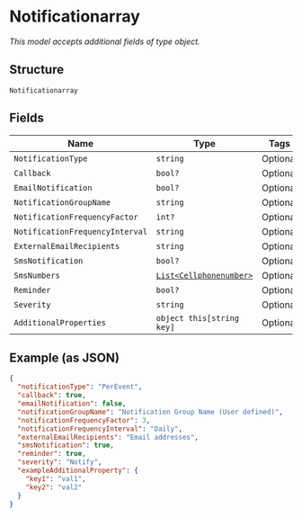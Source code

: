 
# Notificationarray

*This model accepts additional fields of type object.*

## Structure

`Notificationarray`

## Fields

| Name | Type | Tags | Description |
|  --- | --- | --- | --- |
| `NotificationType` | `string` | Optional | - |
| `Callback` | `bool?` | Optional | - |
| `EmailNotification` | `bool?` | Optional | - |
| `NotificationGroupName` | `string` | Optional | - |
| `NotificationFrequencyFactor` | `int?` | Optional | - |
| `NotificationFrequencyInterval` | `string` | Optional | - |
| `ExternalEmailRecipients` | `string` | Optional | - |
| `SmsNotification` | `bool?` | Optional | - |
| `SmsNumbers` | [`List<Cellphonenumber>`](../../doc/models/cellphonenumber.md) | Optional | - |
| `Reminder` | `bool?` | Optional | - |
| `Severity` | `string` | Optional | - |
| `AdditionalProperties` | `object this[string key]` | Optional | - |

## Example (as JSON)

```json
{
  "notificationType": "PerEvent",
  "callback": true,
  "emailNotification": false,
  "notificationGroupName": "Notification Group Name (User defined)",
  "notificationFrequencyFactor": 3,
  "notificationFrequencyInterval": "Daily",
  "externalEmailRecipients": "Email addresses",
  "smsNotification": true,
  "reminder": true,
  "severity": "Notify",
  "exampleAdditionalProperty": {
    "key1": "val1",
    "key2": "val2"
  }
}
```

